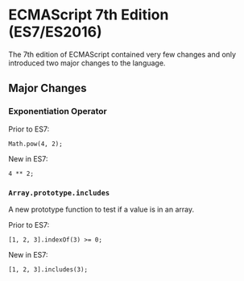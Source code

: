 # ECMAScript 7th Edition (ES7/ES2016)

The 7th edition of ECMAScript contained very few changes and only
introduced two major changes to the language.

## Major Changes

### Exponentiation Operator

Prior to ES7:

~~~ {.javascript}
Math.pow(4, 2);
~~~

New in ES7:

~~~ {.javascript}
4 ** 2;
~~~

### `Array.prototype.includes`

A new prototype function to test if a value is in an array.

Prior to ES7:

~~~ {.javascript}
[1, 2, 3].indexOf(3) >= 0;
~~~

New in ES7:

~~~ {.javascript}
[1, 2, 3].includes(3);
~~~
